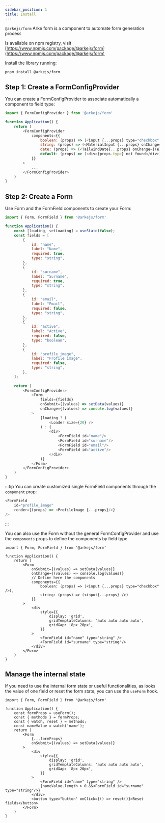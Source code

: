 ```yaml
---
sidebar_position: 1
title: Install
---
```


`@arkejs/form` Arke form is a component to automate form generation process

Is available on npm registry, visit [https://www.npmjs.com/package/@arkejs/form](https://www.npmjs.com/package/@arkejs/form)

Install the library running:

```sh
pnpm install @arkejs/form
```

## Step 1: Create a FormConfigProvider

You can create a FormConfigProvider to associate automatically a component to field type:

```js
import { FormConfigProvider } from '@arkejs/form'

function Application() {
    return (
        <FormConfigProvider
            components={{
                boolean: (props) => (<input {...props} type="checkbox" onChange={(e) => props.onChange(e.target.value)} />),
                string: (props) => (<MaterialInput {...props} onChange={(e) => props.onChange(e.target.value)}/>),
                date: (props) => (<TailwindDate{...props} onChange={(e) => props.onChange(e.target.value)}/>)
                default: (props) => (<div>{props.type} not found</div>)
            }}
        >
            ...
        </FormConfigProvider>
    )
}
```

## Step 2: Create a Form

Use Form and the FormField components to create your Form:

```js
import { Form, FormField } from '@arkejs/form'

function Application() {
    const [loading, setLoading] = useState(false);
    const fields = [
        {
            id: "name",
            label: "Name",
            required: true,
            type: "string",
        },
        {
            id: "surname",
            label: "Surname",
            required: true,
            type: "string",
        },
        {
            id: "email",
            label: "Email",
            required: false,
            type: "string",
        },
        {
            id: "active",
            label: "Active",
            required: false,
            type: "boolean",
        },
        {
            id: "profile_image",
            label: "Profile image",
            required: false,
            type: "string",
        },
    ];
    
    return (
        <FormConfigProvider>
            <Form
                fields={fields}
                onSubmit={(values) => setData(values)}
                onChange={(values) => console.log(values)}
            >
                {loading ? (
                    <Loader size={20} />
                ) : (
                    <div>
                        <FormField id="name"/>
                        <FormField id="surname"/>
                        <FormField id="email"/>
                        <FormField id="active"/>
                    </div>
                )}
            </Form>
        </FormConfigProvider>
    )
}
```

:::tip
You can create customized single FormField components through the `component` prop:

```js
<FormField 
    id="profile_image" 
    render={(props) => <ProfileImage {...props}/>} 
/>
```
:::

You can also use the Form without the general FormConfigProvider and use the `components` props to define the components
by field type

```tsx
import { Form, FormField } from '@arkejs/form'

function Application() {
    return (
        <Form
            onSubmit={(values) => setData(values)}
            onChange={(values) => console.log(values)}
            // Define here the components
            components={{
                boolean: (props) => (<input {...props} type="checkbox" />),
                string: (props) => (<input{...props} />)
            }}
        >
            <div
                style={{
                    display: 'grid',
                    gridTemplateColumns: 'auto auto auto auto',
                    gridGap: '8px 20px',
                }}
            >
                <FormField id="name" type="string" />
                <FormField id="surname" type="string"/>
            </div>
        </Form>
    )
}
```

## Manage the internal state

If you need to use the internal form state or useful functionalities, as looks the value of one field or reset the form 
state, you can use the `useForm` hook. 

```tsx
import { Form, FormField } from '@arkejs/form'

function Application() {
    const formProps = useForm();
    const { methods } = formProps;
    const { watch, reset } = methods;
    const nameValue = watch('name');
    return (
        <Form
            {...formProps}
            onSubmit={(values) => setData(values)}
        >
            <div
                style={{
                    display: 'grid',
                    gridTemplateColumns: 'auto auto auto auto',
                    gridGap: '8px 20px',
                }}
            >
                <FormField id="name" type="string" />
                {nameValue.length > 0 &&<FormField id="surname" type="string"/>}
            </div>
            <button type="button" onClick={() => reset()}>Reset fields</button>
        </Form>
    )
}
```